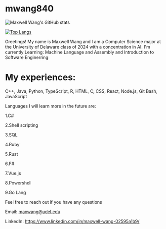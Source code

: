 # mwang840
![Maxwell Wang's GitHub stats](https://github-readme-stats.vercel.app/api?username=mwang840&theme=dark&show_icons=true)

[![Top Langs](https://github-readme-stats.vercel.app/api/top-langs/?username=mwang840&exclude_repo=Population-Analysis&theme=darcula)](https://github.com/mwang840/github-readme-stats)


Greetings! My name is Maxwell Wang and I am a  Computer Science major at the University of Delaware class of 2024 with a concentration in AI.
I'm currently Learning: Machine Language and Assembly and Introduction to Software Enginerring

<h1>My experiences:</h1>

C++, Java, Python, TypeScript, R, HTML, C, CSS, React, Node.js, Git Bash, JavaScript


Languages I will learn more in the future are:

1.C#

2.Shell scripting

3.SQL

4.Ruby

5.Rust

6.F#

7.Vue.js

8.Powershell

9.Go Lang

Feel free to reach out if you have any questions 

Email: maxwang@udel.edu

LinkedIn: https://www.linkedin.com/in/maxwell-wang-02595a1b9/


